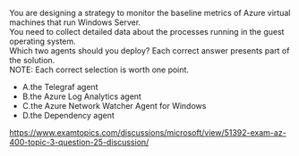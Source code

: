 You are designing a strategy to monitor the baseline metrics of Azure virtual machines that run Windows Server.<br/>You need to collect detailed data about the processes running in the guest operating system.<br/>Which two agents should you deploy? Each correct answer presents part of the solution.<br/>NOTE: Each correct selection is worth one point.<br/><ul><li class="multi-choice-item"><span class="multi-choice-letter" data-choice-letter="A">A.</span>the Telegraf agent</li><li class="multi-choice-item correct-hidden"><span class="multi-choice-letter" data-choice-letter="B">B.</span>the Azure Log Analytics agent</li><li class="multi-choice-item"><span class="multi-choice-letter" data-choice-letter="C">C.</span>the Azure Network Watcher Agent for Windows</li><li class="multi-choice-item correct-hidden"><span class="multi-choice-letter" data-choice-letter="D">D.</span>the Dependency agent</li></ul><p><a href="https://www.examtopics.com/discussions/microsoft/view/51392-exam-az-400-topic-3-question-25-discussion/">https://www.examtopics.com/discussions/microsoft/view/51392-exam-az-400-topic-3-question-25-discussion/</a></p><script src="https://giscus.app/client.js"                    data-repo="azsamples/az204"                    data-repo-id="R_kgDOMRXzDQ"                    data-category="General"                    data-category-id="DIC_kwDOMRXzDc4Cgi27"                    data-mapping="pathname"                    data-strict="0"                    data-reactions-enabled="0"                    data-emit-metadata="0"                    data-input-position="bottom"                    data-theme="preferred_color_scheme"                    data-lang="en"                    crossorigin="anonymous"                    async>                    </script>